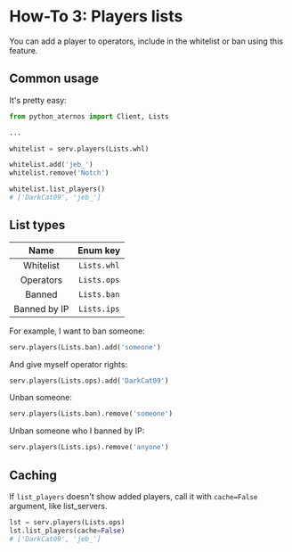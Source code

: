 # How-To 3: Players lists
You can add a player to operators,
include in the whitelist or ban
using this feature.

## Common usage
It's pretty easy:
```python
from python_aternos import Client, Lists

...

whitelist = serv.players(Lists.whl)

whitelist.add('jeb_')
whitelist.remove('Notch')

whitelist.list_players()
# ['DarkCat09', 'jeb_']
```

## List types

|    Name    |  Enum key |
|:----------:|:---------:|
|  Whitelist |`Lists.whl`|
|  Operators |`Lists.ops`|
|   Banned   |`Lists.ban`|
|Banned by IP|`Lists.ips`|

For example, I want to ban someone:
```python
serv.players(Lists.ban).add('someone')
```

And give myself operator rights:
```python
serv.players(Lists.ops).add('DarkCat09')
```

Unban someone:
```python
serv.players(Lists.ban).remove('someone')
```

Unban someone who I banned by IP:
```python
serv.players(Lists.ips).remove('anyone')
```

## Caching
If `list_players` doesn't show added players, call it with `cache=False` argument, like list_servers.
```python
lst = serv.players(Lists.ops)
lst.list_players(cache=False)
# ['DarkCat09', 'jeb_']
```
